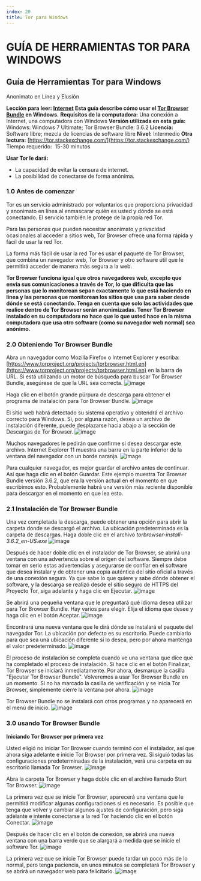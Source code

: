 ```yaml
---
index: 20
title: Tor para Windows
---
```

# GUÍA DE HERRAMIENTAS TOR PARA WINDOWS

## Guía de Herramientas Tor para Windows
Anonimato en Línea y Elusión

**Lección para leer: [Internet](umbrella://communications/online-privacy/advanced)**
**Esta guía describe cómo usar el [Tor Browser Bundle](https://www.torproject.org/projects/torbrowser.html.en) en Windows.** **Requisitos de la computadora:** Una conexión a Internet, una computadora con Windows
**Versión utilizada en esta guía:** Windows: Windows 7 Ultimate; Tor Browser Bundle: 3.6.2
**Licencia:** Software libre; mezcla de licencias de software libre
**Nivel:** Intermedio
**Otra lectura:** [https://tor.stackexchange.com/](https://tor.stackexchange.com/)
Tiempo requerido:
 15-30 minutos

**Usar Tor le dará:**
- La capacidad de evitar la censura de internet.
- La posibilidad de conectarse de forma anónima.

### 1.0 Antes de comenzar

Tor es un servicio administrado por voluntarios que proporciona privacidad y anonimato en línea al enmascarar quién es usted y dónde se está conectando. El servicio también le protege de la propia red Tor.

Para las personas que pueden necesitar anonimato y privacidad ocasionales al acceder a sitios web, Tor Browser ofrece una forma rápida y fácil de usar la red Tor.

La forma más fácil de usar la red Tor es usar el paquete de Tor Browser, que combina un navegador web, Tor Browser y otro software útil que le permitirá acceder de manera más segura a la web.

**Tor Browser funciona igual que otros navegadores web, excepto que envía sus comunicaciones a través de Tor, lo que dificulta que las personas que lo monitorean sepan exactamente lo que está haciendo en línea y las personas que monitorean los sitios que usa para saber desde dónde se está conectando. Tenga en cuenta que solo las actividades que realice dentro de Tor Browser serán anonimizadas. Tener Tor Browser instalado en su computadora no hace que lo que usted hace en la misma computadora que usa otro software (como su navegador web normal) sea anónimo.**

### 2.0 Obteniendo Tor Browser Bundle 

Abra un navegador como Mozilla Firefox o Internet Explorer y escriba:  [https://www.torproject.org/projects/torbrowser.html.en](https://www.torproject.org/projects/torbrowser.html.en)  en la barra de URL. Si está utilizando un motor de búsqueda para buscar Tor Browser Bundle, asegúrese de que la URL sea correcta.
![image](tool_torwin1.jpeg)

Haga clic en el botón grande púrpura de descarga para obtener el programa de instalación para Tor Browser Bundle.
![image](tool_torwin2.jpeg)

El sitio web habrá detectado su sistema operativo y obtendrá el archivo correcto para Windows. Si, por alguna razón, desea un archivo de instalación diferente, puede desplazarse hacia abajo a la sección de Descargas de Tor Browser.
![image](tool_torwin3.jpeg)

Muchos navegadores le pedirán que confirme si desea descargar este archivo. Internet Explorer 11 muestra una barra en la parte inferior de la ventana del navegador con un borde naranja.
![image](tool_torwin4.png)

Para cualquier navegador, es mejor guardar el archivo antes de continuar. Así que haga clic en el botón Guardar. Este ejemplo muestra Tor Browser Bundle versión 3.6.2, que era la versión actual en el momento en que escribimos esto. Probablemente habrá una versión más reciente disponible para descargar en el momento en que lea esto.

### 2.1 Instalación de Tor Browser Bundle

Una vez completada la descarga, puede obtener una opción para abrir la carpeta donde se descargó el archivo. La ubicación predeterminada es la carpeta de descargas. Haga doble clic en el archivo _torbrowser-install-3.6.2_en-US.exe_
![image](tool_torwin5.jpeg)

Después de hacer doble clic en el instalador de Tor Browser, se abrirá una ventana con una advertencia sobre el origen del software. Siempre debe tomar en serio estas advertencias y asegurarse de confiar en el software que desea instalar y de obtener una copia auténtica del sitio oficial a través de una conexión segura. Ya que sabe lo que quiere y sabe dónde obtener el software, y la descarga se realizó desde el sitio seguro de HTTPS del Proyecto Tor, siga adelante y haga clic en Ejecutar.
![image](tool_torwin6.jpeg)

Se abrirá una pequeña ventana que le preguntará qué idioma desea utilizar para Tor Browser Bundle. Hay varios para elegir. Elija el idioma que desee y haga clic en el botón Aceptar.
![image](tool_torwin7.jpeg)

Encontrará una nueva ventana que le dirá dónde se instalará el paquete del navegador Tor. La ubicación por defecto es su escritorio. Puede cambiarlo para que sea una ubicación diferente si lo desea, pero por ahora mantenga el valor predeterminado.
![image](tool_torwin8.jpeg)

El proceso de instalación se completa cuando ve una ventana que dice que ha completado el proceso de instalación. Si hace clic en el botón Finalizar, Tor Browser se iniciará inmediatamente. Por ahora, desmarque la casilla "Ejecutar Tor Browser Bundle". Volveremos a usar Tor Browser Bundle en un momento. Si no ha marcado la casilla de verificación y se inicia Tor Browser, simplemente cierre la ventana por ahora.
![image](tool_torwin9.jpeg)

Tor Browser Bundle no se instalará con otros programas y no aparecerá en el menú de inicio.
![image](tool_torwin10.jpeg)

### 3.0 usando Tor Browser Bundle

**Iniciando Tor Browser por primera vez**

Usted eligió no iniciar Tor Browser cuando terminó con el instalador, así que ahora siga adelante e inicie Tor Browser por primera vez. Si siguió todas las configuraciones predeterminadas de la instalación, verá una carpeta en su escritorio llamada Tor Browser.
![image](tool_torwin11.jpeg)

Abra la carpeta Tor Browser y haga doble clic en el archivo llamado Start Tor Browser.
![image](tool_torwin12.jpeg)

La primera vez que se inicie Tor Browser, aparecerá una ventana que le permitirá modificar algunas configuraciones si es necesario. Es posible que tenga que volver y cambiar algunos ajustes de configuración, pero siga adelante e intente conectarse a la red Tor haciendo clic en el botón Conectar.
![image](tool_torwin13.png)

Después de hacer clic en el botón de conexión, se abrirá una nueva ventana con una barra verde que se alargará a medida que se inicie el software Tor.
![image](tool_torwin14.png)

La primera vez que se inicie Tor Browser puede tardar un poco más de lo normal, pero tenga paciencia, en unos minutos se completará Tor Browser y se abrirá un navegador web para felicitarlo.
![image](tool_torwin15.png)
